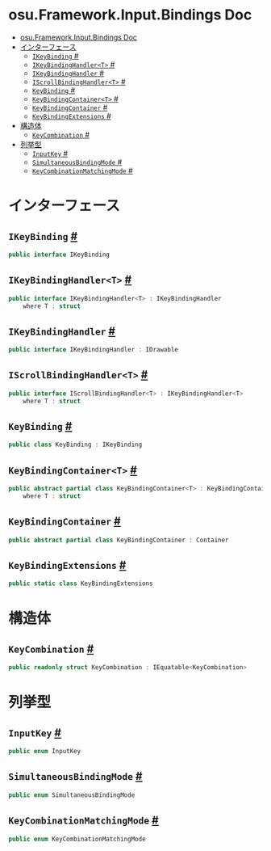 # osu.Framework.Input.Bindings Doc
- [osu.Framework.Input.Bindings Doc](#osuframeworkinputbindings-doc)
- [インターフェース](#インターフェース)
  - [`IKeyBinding` #](#ikeybinding-)
  - [`IKeyBindingHandler<T>` #](#ikeybindinghandlert-)
  - [`IKeyBindingHandler` #](#ikeybindinghandler-)
  - [`IScrollBindingHandler<T>` #](#iscrollbindinghandlert-)
  - [`KeyBinding` #](#keybinding-)
  - [`KeyBindingContainer<T>` #](#keybindingcontainert-)
  - [`KeyBindingContainer` #](#keybindingcontainer-)
  - [`KeyBindingExtensions` #](#keybindingextensions-)
- [構造体](#構造体)
  - [`KeyCombination` #](#keycombination-)
- [列挙型](#列挙型)
  - [`InputKey` #](#inputkey-)
  - [`SimultaneousBindingMode` #](#simultaneousbindingmode-)
  - [`KeyCombinationMatchingMode` #](#keycombinationmatchingmode-)

# インターフェース
## `IKeyBinding` [#](https://github.com/ppy/osu-framework/blob/master/osu.Framework/Input/Bindings/IKeyBinding.cs#L9)
```csharp
public interface IKeyBinding
```

## `IKeyBindingHandler<T>` [#](https://github.com/ppy/osu-framework/blob/master/osu.Framework/Input/Bindings/IKeyBindingHandler.cs#L13)
```csharp
public interface IKeyBindingHandler<T> : IKeyBindingHandler
    where T : struct
```

## `IKeyBindingHandler` [#](https://github.com/ppy/osu-framework/blob/master/osu.Framework/Input/Bindings/IKeyBindingHandler.cs#L31)
```csharp
public interface IKeyBindingHandler : IDrawable
```

## `IScrollBindingHandler<T>` [#](https://github.com/ppy/osu-framework/blob/master/osu.Framework/Input/Bindings/IScrollBindingHandler.cs#L12)
```csharp
public interface IScrollBindingHandler<T> : IKeyBindingHandler<T>
    where T : struct
```

## `KeyBinding` [#](https://github.com/ppy/osu-framework/blob/master/osu.Framework/Input/Bindings/KeyBinding.cs#L8)
```csharp
public class KeyBinding : IKeyBinding
```

## `KeyBindingContainer<T>` [#](https://github.com/ppy/osu-framework/blob/master/osu.Framework/Input/Bindings/KeyBindingContainer.cs#L22)
```csharp
public abstract partial class KeyBindingContainer<T> : KeyBindingContainer
    where T : struct
```

## `KeyBindingContainer` [#](https://github.com/ppy/osu-framework/blob/master/osu.Framework/Input/Bindings/KeyBindingContainer.cs#L424)
```csharp
public abstract partial class KeyBindingContainer : Container
```

## `KeyBindingExtensions` [#](https://github.com/ppy/osu-framework/blob/master/osu.Framework/Input/Bindings/KeyBindingExtensions.cs#L6)
```csharp
public static class KeyBindingExtensions
```

# 構造体
## `KeyCombination` [#](https://github.com/ppy/osu-framework/blob/master/osu.Framework/Input/Bindings/KeyCombination.cs#L19)
```csharp
public readonly struct KeyCombination : IEquatable<KeyCombination>
```



# 列挙型
## `InputKey` [#](https://github.com/ppy/osu-framework/blob/master/osu.Framework/Input/Bindings/InputKey.cs#L12)
```csharp
public enum InputKey
```

## `SimultaneousBindingMode` [#](https://github.com/ppy/osu-framework/blob/master/osu.Framework/Input/Bindings/KeyBindingContainer.cs#L452)
```csharp
public enum SimultaneousBindingMode
```

## `KeyCombinationMatchingMode` [#](https://github.com/ppy/osu-framework/blob/master/osu.Framework/Input/Bindings/KeyCombination.cs#L19C5-L19C71#L651)
```csharp
public enum KeyCombinationMatchingMode
```